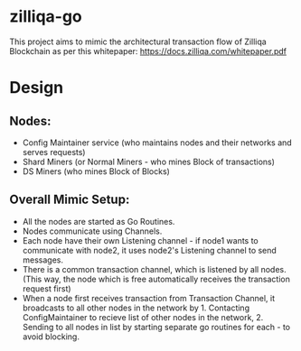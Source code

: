 # zilliqa-go
This project aims to mimic the architectural transaction flow of Zilliqa Blockchain as per this whitepaper: https://docs.zilliqa.com/whitepaper.pdf

# Design
## Nodes: 
- Config Maintainer service (who maintains nodes and their networks and serves requests)
- Shard Miners (or Normal Miners - who mines Block of transactions)
- DS Miners (who mines Block of Blocks)

## Overall Mimic Setup:
- All the nodes are started as Go Routines.
- Nodes communicate using Channels. 
- Each node have their own Listening channel - if node1 wants to communicate with node2, it uses node2's Listening channel to send messages.
- There is a common transaction channel, which is listened by all nodes. (This way, the node which is free automatically receives the transaction request first)
- When a node first receives transaction from Transaction Channel, it broadcasts to all other nodes in the network by 1. Contacting ConfigMaintainer to recieve list of other nodes in the network, 2. Sending to all nodes in list by starting separate go routines for each - to avoid blocking.


